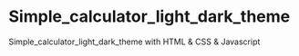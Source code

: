 # Simple_calculator_light_dark_theme
Simple_calculator_light_dark_theme with HTML &amp; CSS &amp; Javascript
